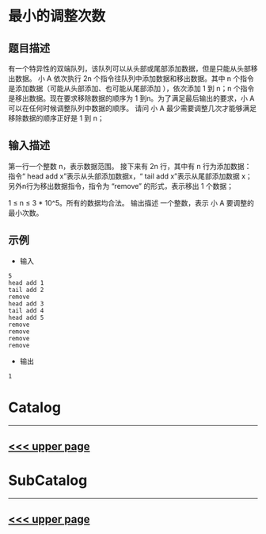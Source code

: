 # 最小的调整次数
## 题目描述
有一个特异性的双端队列，该队列可以从头部或尾部添加数据，但是只能从头部移出数据。
小 A 依次执行 2n 个指令往队列中添加数据和移出数据。其中 n 个指令是添加数据（可能从头部添加、也可能从尾部添加
），依次添加 1 到 n；n 个指令是移出数据。现在要求移除数据的顺序为 1 到n。为了满足最后输出的要求，小 A 可以在任何时候调整队列中数据的顺序。
请问 小 A 最少需要调整几次才能够满足移除数据的顺序正好是 1 到 n；
## 输入描述
第一行一个整数 n，表示数据范围。
接下来有 2n 行，其中有 n 行为添加数据：指令“ head add x”表示从头部添加数据x，“ tail add x”表示从尾部添加数据 x；
另外n行为移出数据指令，指令为 “remove” 的形式，表示移出 1 个数据；

1 ≤ n ≤ 3 * 10^5。所有的数据均合法。 输出描述
一个整数，表示 小 A 要调整的最小次数。

## 示例

- 输入

```
5
head add 1
tail add 2
remove
head add 3
tail add 4
head add 5
remove
remove
remove
remove
```

- 输出
```
1
```

# Catalog
---
[<<< upper page](../README.md)
---

# SubCatalog

---
[<<< upper page](../README.md)
---
